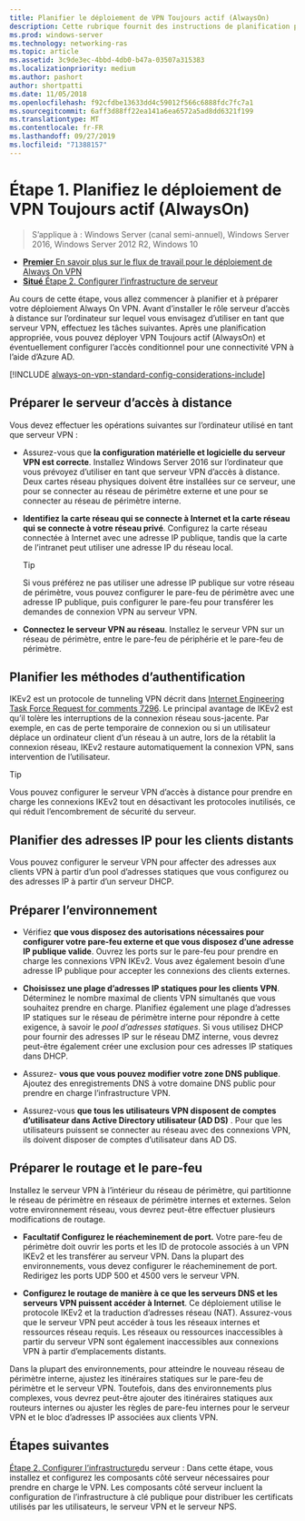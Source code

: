 ```yaml
---
title: Planifier le déploiement de VPN Toujours actif (AlwaysOn)
description: Cette rubrique fournit des instructions de planification pour le déploiement de Always On VPN dans Windows Server 2016.
ms.prod: windows-server
ms.technology: networking-ras
ms.topic: article
ms.assetid: 3c9de3ec-4bbd-4db0-b47a-03507a315383
ms.localizationpriority: medium
ms.author: pashort
author: shortpatti
ms.date: 11/05/2018
ms.openlocfilehash: f92cfdbe13633dd4c59012f566c6888fdc7fc7a1
ms.sourcegitcommit: 6aff3d88ff22ea141a6ea6572a5ad8dd6321f199
ms.translationtype: MT
ms.contentlocale: fr-FR
ms.lasthandoff: 09/27/2019
ms.locfileid: "71388157"
---
```

# <a name="step-1-plan-the-always-on-vpn-deployment"></a>Étape 1. Planifiez le déploiement de VPN Toujours actif (AlwaysOn)

>S’applique à : Windows Server (canal semi-annuel), Windows Server 2016, Windows Server 2012 R2, Windows 10

- [**Premier** En savoir plus sur le flux de travail pour le déploiement de Always On VPN](always-on-vpn-deploy-deployment.md)
- [**Situé** Étape 2. Configurer l’infrastructure de serveur](vpn-deploy-server-infrastructure.md)

Au cours de cette étape, vous allez commencer à planifier et à préparer votre déploiement Always On VPN. Avant d’installer le rôle serveur d’accès à distance sur l’ordinateur sur lequel vous envisagez d’utiliser en tant que serveur VPN, effectuez les tâches suivantes. Après une planification appropriée, vous pouvez déployer VPN Toujours actif (AlwaysOn) et éventuellement configurer l’accès conditionnel pour une connectivité VPN à l’aide d’Azure AD.

[!INCLUDE [always-on-vpn-standard-config-considerations-include](../../../includes/always-on-vpn-standard-config-considerations-include.md)]

## <a name="prepare-the-remote-access-server"></a>Préparer le serveur d’accès à distance

Vous devez effectuer les opérations suivantes sur l’ordinateur utilisé en tant que serveur VPN :

- Assurez-vous que **la configuration matérielle et logicielle du serveur VPN est correcte**. Installez Windows Server 2016 sur l’ordinateur que vous prévoyez d’utiliser en tant que serveur VPN d’accès à distance. Deux cartes réseau physiques doivent être installées sur ce serveur, une pour se connecter au réseau de périmètre externe et une pour se connecter au réseau de périmètre interne.

- **Identifiez la carte réseau qui se connecte à Internet et la carte réseau qui se connecte à votre réseau privé**. Configurez la carte réseau connectée à Internet avec une adresse IP publique, tandis que la carte de l’intranet peut utiliser une adresse IP du réseau local.

    >[!TIP]
    >Si vous préférez ne pas utiliser une adresse IP publique sur votre réseau de périmètre, vous pouvez configurer le pare-feu de périmètre avec une adresse IP publique, puis configurer le pare-feu pour transférer les demandes de connexion VPN au serveur VPN.

- **Connectez le serveur VPN au réseau**. Installez le serveur VPN sur un réseau de périmètre, entre le pare-feu de périphérie et le pare-feu de périmètre.

## <a name="plan-authentication-methods"></a>Planifier les méthodes d’authentification

IKEv2 est un protocole de tunneling VPN décrit dans [Internet Engineering Task Force Request for comments 7296](https://datatracker.ietf.org/doc/rfc7296/). Le principal avantage de IKEv2 est qu’il tolère les interruptions de la connexion réseau sous-jacente. Par exemple, en cas de perte temporaire de connexion ou si un utilisateur déplace un ordinateur client d’un réseau à un autre, lors de la rétablit la connexion réseau, IKEv2 restaure automatiquement la connexion VPN, sans intervention de l’utilisateur.

>[!TIP]
>Vous pouvez configurer le serveur VPN d’accès à distance pour prendre en charge les connexions IKEv2 tout en désactivant les protocoles inutilisés, ce qui réduit l’encombrement de sécurité du serveur. 

## <a name="plan-ip-addresses-for-remote-clients"></a>Planifier des adresses IP pour les clients distants

Vous pouvez configurer le serveur VPN pour affecter des adresses aux clients VPN à partir d’un pool d’adresses statiques que vous configurez ou des adresses IP à partir d’un serveur DHCP. 

## <a name="prepare-the-environment"></a>Préparer l’environnement

- Vérifiez **que vous disposez des autorisations nécessaires pour configurer votre pare-feu externe et que vous disposez d’une adresse IP publique valide**. Ouvrez les ports sur le pare-feu pour prendre en charge les connexions VPN IKEv2. Vous avez également besoin d’une adresse IP publique pour accepter les connexions des clients externes.

- **Choisissez une plage d’adresses IP statiques pour les clients VPN**. Déterminez le nombre maximal de clients VPN simultanés que vous souhaitez prendre en charge. Planifiez également une plage d’adresses IP statiques sur le réseau de périmètre interne pour répondre à cette exigence, à savoir le *pool d’adresses statiques*. Si vous utilisez DHCP pour fournir des adresses IP sur le réseau DMZ interne, vous devrez peut-être également créer une exclusion pour ces adresses IP statiques dans DHCP.

- Assurez- **vous que vous pouvez modifier votre zone DNS publique**. Ajoutez des enregistrements DNS à votre domaine DNS public pour prendre en charge l’infrastructure VPN. 

- Assurez-vous **que tous les utilisateurs VPN disposent de comptes d’utilisateur dans Active Directory utilisateur (AD DS)** . Pour que les utilisateurs puissent se connecter au réseau avec des connexions VPN, ils doivent disposer de comptes d’utilisateur dans AD DS.

## <a name="prepare-routing-and-firewall"></a>Préparer le routage et le pare-feu 

Installez le serveur VPN à l’intérieur du réseau de périmètre, qui partitionne le réseau de périmètre en réseaux de périmètre internes et externes. Selon votre environnement réseau, vous devrez peut-être effectuer plusieurs modifications de routage.

- **Facultatif Configurez le réacheminement de port.** Votre pare-feu de périmètre doit ouvrir les ports et les ID de protocole associés à un VPN IKEv2 et les transférer au serveur VPN. Dans la plupart des environnements, vous devez configurer le réacheminement de port. Redirigez les ports UDP 500 et 4500 vers le serveur VPN.

- **Configurez le routage de manière à ce que les serveurs DNS et les serveurs VPN puissent accéder à Internet**. Ce déploiement utilise le protocole IKEv2 et la traduction d’adresses réseau (NAT). Assurez-vous que le serveur VPN peut accéder à tous les réseaux internes et ressources réseau requis. Les réseaux ou ressources inaccessibles à partir du serveur VPN sont également inaccessibles aux connexions VPN à partir d’emplacements distants.

Dans la plupart des environnements, pour atteindre le nouveau réseau de périmètre interne, ajustez les itinéraires statiques sur le pare-feu de périmètre et le serveur VPN. Toutefois, dans des environnements plus complexes, vous devrez peut-être ajouter des itinéraires statiques aux routeurs internes ou ajuster les règles de pare-feu internes pour le serveur VPN et le bloc d’adresses IP associées aux clients VPN.

## <a name="next-steps"></a>Étapes suivantes

[Étape 2. Configurer l’infrastructure](vpn-deploy-server-infrastructure.md)du serveur : Dans cette étape, vous installez et configurez les composants côté serveur nécessaires pour prendre en charge le VPN. Les composants côté serveur incluent la configuration de l’infrastructure à clé publique pour distribuer les certificats utilisés par les utilisateurs, le serveur VPN et le serveur NPS.